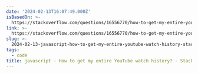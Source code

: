 ```yaml
---
date: '2024-02-13T16:07:49.000Z'
isBasedOn: >-
  https://stackoverflow.com/questions/16556770/how-to-get-my-entire-youtube-watch-history#35760577
link: >-
  https://stackoverflow.com/questions/16556770/how-to-get-my-entire-youtube-watch-history#35760577
slug: >-
  2024-02-13-javascript-how-to-get-my-entire-youtube-watch-history-stack-overflow
tags:
  - code
title: javascript - How to get my entire YouTube watch history? - Stack Overflow
---
```


